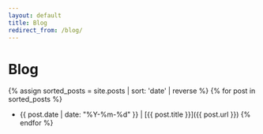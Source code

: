 ```yaml
---
layout: default
title: Blog
redirect_from: /blog/
---
```


# Blog

{% assign sorted_posts = site.posts | sort: 'date' | reverse %}
{% for post in sorted_posts %}
* {{ post.date | date: "%Y-%m-%d" }} &#124; [{{ post.title }}]({{ post.url }})
{% endfor %}